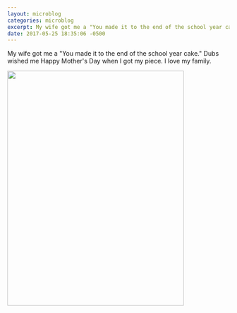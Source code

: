 ```yaml
---
layout: microblog
categories: microblog
excerpt: My wife got me a "You made it to the end of the school year cake." Dubs wished me Happy Mother's Day when I got my piece. I love my family. 
date: 2017-05-25 18:35:06 -0500
---
```


My wife got me a "You made it to the end of the school year cake." Dubs wished me Happy Mother's Day when I got my piece. I love my family. 

<img src="http://craigmcclellan.com/assets/img/End-of-Year-Cake.jpg" width="400" height="533">